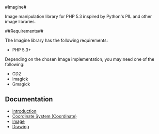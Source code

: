 #Imagine#

Image manipulation library for PHP 5.3 inspired by Python's PIL and other image
libraries.

##Requirements##

The Imagine library has the following requirements:

 - PHP 5.3+

Depending on the chosen Image implementation, you may need one of the following:

 - GD2
 - Imagick
 - Gmagick

## Documentation ##

 - [Introduction](/avalanche123/Imagine/blob/master/docs/en/introduction.rst "Introduction")
 - [Coordinate System (Coordinate)](/avalanche123/Imagine/blob/master/docs/en/cartesian.rst "Coordinate")
 - [Image](/avalanche123/Imagine/blob/master/docs/en/image.rst "Image")
 - [Drawing](/avalanche123/Imagine/blob/master/docs/en/drawing.rst "Drawing")